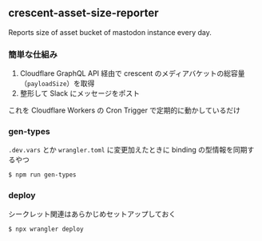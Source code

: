 ## crescent-asset-size-reporter

Reports size of asset bucket of mastodon instance every day.

### 簡単な仕組み

1. Cloudflare GraphQL API 経由で crescent のメディアバケットの総容量（`payloadSize`）を取得
1. 整形して Slack にメッセージをポスト

これを Cloudflare Workers の Cron Trigger で定期的に動かしているだけ

### gen-types

`.dev.vars` とか `wrangler.toml` に変更加えたときに binding の型情報を同期するやつ

```sh
$ npm run gen-types
```

### deploy

シークレット関連はあらかじめセットアップしておく

```sh
$ npx wrangler deploy
```
